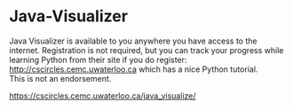 # Java-Visualizer


Java Visualizer is available to you anywhere you have access to the internet. 
Registration is not required, but you can track your progress while learning 
Python from their site if you do register: http://cscircles.cemc.uwaterloo.ca 
which has a nice Python tutorial.  
This is not an endorsement.

https://cscircles.cemc.uwaterloo.ca/java_visualize/
